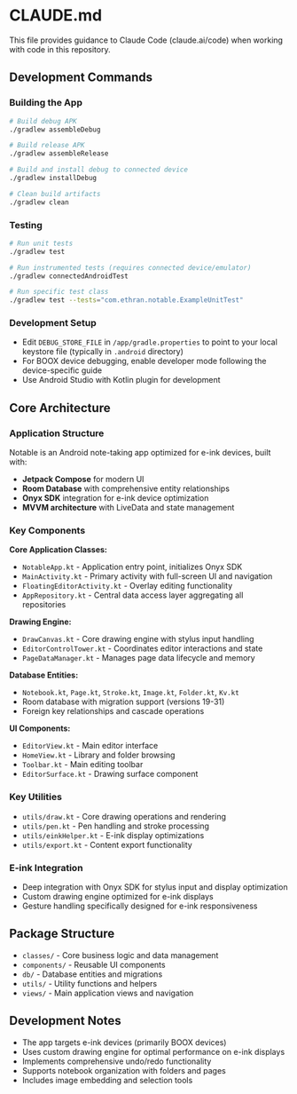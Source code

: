 # CLAUDE.md

This file provides guidance to Claude Code (claude.ai/code) when working with code in this repository.

## Development Commands

### Building the App
```bash
# Build debug APK
./gradlew assembleDebug

# Build release APK
./gradlew assembleRelease

# Build and install debug to connected device
./gradlew installDebug

# Clean build artifacts
./gradlew clean
```

### Testing
```bash
# Run unit tests
./gradlew test

# Run instrumented tests (requires connected device/emulator)
./gradlew connectedAndroidTest

# Run specific test class
./gradlew test --tests="com.ethran.notable.ExampleUnitTest"
```

### Development Setup
- Edit `DEBUG_STORE_FILE` in `/app/gradle.properties` to point to your local keystore file (typically in `.android` directory)
- For BOOX device debugging, enable developer mode following the device-specific guide
- Use Android Studio with Kotlin plugin for development

## Core Architecture

### Application Structure
Notable is an Android note-taking app optimized for e-ink devices, built with:
- **Jetpack Compose** for modern UI
- **Room Database** with comprehensive entity relationships
- **Onyx SDK** integration for e-ink device optimization
- **MVVM architecture** with LiveData and state management

### Key Components

**Core Application Classes:**
- `NotableApp.kt` - Application entry point, initializes Onyx SDK
- `MainActivity.kt` - Primary activity with full-screen UI and navigation
- `FloatingEditorActivity.kt` - Overlay editing functionality
- `AppRepository.kt` - Central data access layer aggregating all repositories

**Drawing Engine:**
- `DrawCanvas.kt` - Core drawing engine with stylus input handling
- `EditorControlTower.kt` - Coordinates editor interactions and state
- `PageDataManager.kt` - Manages page data lifecycle and memory

**Database Entities:**
- `Notebook.kt`, `Page.kt`, `Stroke.kt`, `Image.kt`, `Folder.kt`, `Kv.kt`
- Room database with migration support (versions 19-31)
- Foreign key relationships and cascade operations

**UI Components:**
- `EditorView.kt` - Main editor interface
- `HomeView.kt` - Library and folder browsing
- `Toolbar.kt` - Main editing toolbar
- `EditorSurface.kt` - Drawing surface component

### Key Utilities
- `utils/draw.kt` - Core drawing operations and rendering
- `utils/pen.kt` - Pen handling and stroke processing
- `utils/einkHelper.kt` - E-ink display optimizations
- `utils/export.kt` - Content export functionality

### E-ink Integration
- Deep integration with Onyx SDK for stylus input and display optimization
- Custom drawing engine optimized for e-ink displays
- Gesture handling specifically designed for e-ink responsiveness

## Package Structure
- `classes/` - Core business logic and data management
- `components/` - Reusable UI components
- `db/` - Database entities and migrations
- `utils/` - Utility functions and helpers
- `views/` - Main application views and navigation

## Development Notes
- The app targets e-ink devices (primarily BOOX devices)
- Uses custom drawing engine for optimal performance on e-ink displays
- Implements comprehensive undo/redo functionality
- Supports notebook organization with folders and pages
- Includes image embedding and selection tools